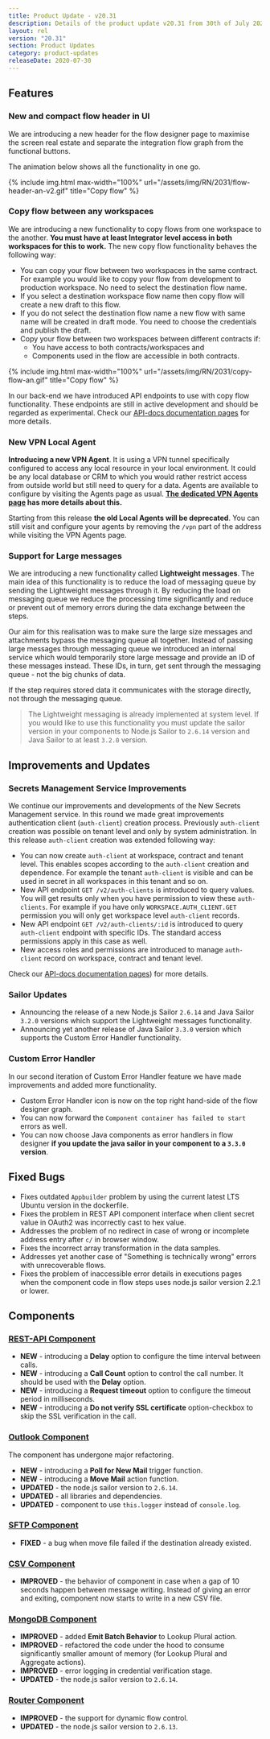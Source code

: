 ```yaml
---
title: Product Update - v20.31
description: Details of the product update v20.31 from 30th of July 2020.
layout: rel
version: "20.31"
section: Product Updates
category: product-updates
releaseDate: 2020-07-30
---
```


## Features

### New and compact flow header in UI

We are introducing a new header for the flow designer page to maximise the screen
real estate and separate the integration flow graph from the functional buttons.

The animation below shows all the functionality in one go.

{% include img.html max-width="100%" url="/assets/img/RN/2031/flow-header-an-v2.gif" title="Copy flow" %}

### Copy flow between any workspaces

We are introducing a new functionality to copy flows from one workspace to the
another. **You must have at least Integrator level access in both workspaces for this to work.**
The new copy flow functionality behaves the following way:

*   You can copy your flow between two workspaces in the same contract. For example you would like to copy your flow from development to production workspace. No need to select the destination flow name.
*   If you select a destination workspace flow name then copy flow will create a new draft to this flow.
*   If you do not select the destination flow name a new flow with same name will be created in draft mode. You need to choose the credentials and publish the draft.
*   Copy your flow between two workspaces between different contracts if:
    *   You have access to both contracts/workspaces and
    *   Components used in the flow are accessible in both contracts.

{% include img.html max-width="100%" url="/assets/img/RN/2031/copy-flow-an.gif" title="Copy flow" %}

In our back-end we have introduced API endpoints to use with copy flow functionality.
These endpoints are still in active development and should be regarded as experimental.
Check our [API-docs documentation pages](https://api.elastic.io/docs/v2/#copy-flow-(experimental)) for more details.

### New VPN Local Agent

**Introducing a new VPN Agent**. It is using а VPN tunnel specifically configured to access any
local resource in your local environment. It could be any local database or CRM
to which you would rather restrict access from outside world but still need
to query for a data. Agents are available to configure by visiting the Agents
page as usual. **[The dedicated VPN Agents page](/getting-started/vpn-agent) has more details about this.**

Starting from this release **the old Local Agents will be deprecated**. You can
still visit and configure your agents by removing the `/vpn` part of the address
while visiting the VPN Agents page.

### Support for Large messages

We are introducing a new functionality called **Lightweight messages**. The main
idea of this functionality is to reduce the load of messaging queue by sending
the Lightweight messages through it. By reducing the load on messaging queue we
reduce the processing time significantly and reduce or prevent out of
memory errors during the data exchange between the steps.

Our aim for this realisation was to make sure the large size messages and
attachments bypass the messaging queue all together. Instead of passing large messages
through messaging queue we introduced an internal service which would temporarily
store large message and provide an ID of these messages instead. These IDs, in turn, get
sent through the messaging queue - not the big chunks of data.

If the step requires stored data it communicates with the storage directly, not
through the messaging queue.

> The Lightweight messaging is already implemented at system level. If you would like
> to use this functionality you must update the sailor version in your
> components to Node.js Sailor to `2.6.14` version and Java Sailor to at least `3.2.0` version.

## Improvements and Updates

### Secrets Management Service Improvements

We continue our improvements and developments of the New Secrets Management
service. In this round we made great improvements authentication client (`auth-client`)
creation process. Previously `auth-client` creation was possible on tenant level
and only by system administration. In this release `auth-client` creation was extended
following way:

*   You can now create `auth-client` at workspace, contract and tenant level. This enables scopes according to the `auth-client` creation and dependence. For example the tenant `auth-client` is visible and can be used in secret in all workspaces in this tenant and so on.
*   New API endpoint `GET /v2/auth-clients` is introduced to query values. You will get results only when you have permission to view these `auth-clients`. For example if you have only `WORKSPACE.AUTH_CLIENT.GET` permission you will only get workspace level `auth-client` records.
*   New API endpoint `GET /v2/auth-clients/:id` is introduced to query `auth-client` endpoint with specific IDs. The standard access permissions apply in this case as well.
*   New access roles and permissions are introduced to manage `auth-client` record on workspace, contract and tenant level.

Check our [API-docs documentation pages](https://api.elastic.io/docs/v2/#auth-clients-(experimental))) for more details.

### Sailor Updates

*   Announcing the release of a new Node.js Sailor `2.6.14` and Java Sailor `3.2.0` versions which support the Lightweight messages functionality.
*   Announcing yet another release of Java Sailor `3.3.0` version which supports the Custom Error Handler functionality.

### Custom Error Handler

In our second iteration of Custom Error Handler feature we have made improvements
and added more functionality.

*   Custom Error Handler icon is now on the top right hand-side of the flow designer graph.
*   You can now forward the `Component container has failed to start` errors as well.
*   You can now choose Java components as error handlers in flow designer **if you update the java sailor in your component to a `3.3.0` version**.

## Fixed Bugs

*   Fixes outdated `Appbuilder` problem by using the current latest LTS Ubuntu version in the dockerfile.
*   Fixes the problem in REST API component interface when client secret value in OAuth2 was incorrectly cast to hex value.
*   Addresses the problem of no redirect in case of wrong or incomplete address entry after `c/` in browser window.
*   Fixes the incorrect array transformation in the data samples.
*   Addresses yet another case of "Something is technically wrong" errors with unrecoverable flows.
*   Fixes the problem of inaccessible error details in executions pages when the component code in flow steps uses node.js sailor version 2.2.1 or lower.


## Components


### [REST-API Component](/components/rest-api/)

*   **NEW** - introducing a **Delay** option to configure the time interval between calls.
*   **NEW** - introducing a **Call Count** option to control the call number. It should be used with the **Delay** option.
*   **NEW** - introducing a **Request timeout** option to configure the timeout period in milliseconds.
*   **NEW** - introducing a **Do not verify SSL certificate** option-checkbox to skip the SSL verification in the call.


### [Outlook Component](/components/outlook/)

The component has undergone major refactoring.

*   **NEW** - introducing a **Poll for New Mail** trigger function.
*   **NEW** - introducing a **Move Mail** action function.
*   **UPDATED** - the node.js sailor version to `2.6.14`.
*   **UPDATED** - all libraries and dependencies.
*   **UPDATED** - component to use `this.logger` instead of `console.log`.

### [SFTP Component](/components/sftp/)

*   **FIXED** - a bug when move file failed if the destination already existed.


### [CSV Component](/components/csv/)

*   **IMPROVED** - the behavior of component in case when a gap of 10 seconds happen between message writing. Instead of giving an error and exiting, component now starts to write in a new CSV file.

### [MongoDB Component](/components/mongodb/)

*   **IMPROVED** - added **Emit Batch Behavior** to Lookup Plural action.
*   **IMPROVED** - refactored the code under the hood to consume significantly smaller amount of memory (for Lookup Plural and Aggregate actions).
*   **IMPROVED** - error logging in credential verification stage.
*   **UPDATED** - the node.js sailor version to `2.6.14`.

### [Router Component](/components/router/)

*   **IMPROVED** - the support for dynamic flow control.
*   **UPDATED** - the node.js sailor version to `2.6.13`.
